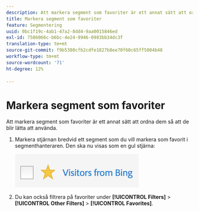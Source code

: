 ```yaml
---
description: Att markera segment som favoriter är ett annat sätt att ordna dem så att de blir lätta att använda.
title: Markera segment som favoriter
feature: Segmentering
uuid: 0bc1f19c-4ab1-47a2-8dd4-9aa0015846ed
exl-id: 7586066c-b6bc-4e24-9946-0983bb34dc3f
translation-type: tm+mt
source-git-commit: f9b5380cfb2cdfe1827b8ee70f60c65ff5004b48
workflow-type: tm+mt
source-wordcount: '71'
ht-degree: 12%

---
```


# Markera segment som favoriter

Att markera segment som favoriter är ett annat sätt att ordna dem så att de blir lätta att använda.

1. Markera stjärnan bredvid ett segment som du vill markera som favorit i segmenthanteraren. Den ska nu visas som en gul stjärna:

   ![](assets/favorites.png)

1. Du kan också filtrera på favoriter under **[!UICONTROL Filters]** > **[!UICONTROL Other Filters]** > **[!UICONTROL Favorites]**.
